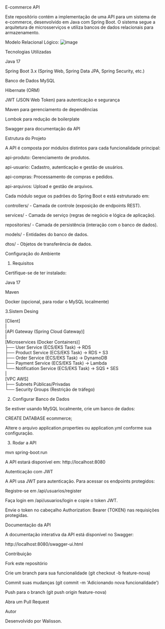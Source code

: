 E-commerce API

Este repositório contém a implementação de uma API para um sistema de e-commerce, desenvolvido em Java com Spring Boot. O sistema segue a arquitetura de microsserviços e utiliza bancos de dados relacionais para armazenamento.

Modelo Relacional Lógico:
![image](https://github.com/user-attachments/assets/41f0b5b5-78fe-47b5-988e-47210f2a412b)


Tecnologias Utilizadas

Java 17

Spring Boot 3.x (Spring Web, Spring Data JPA, Spring Security, etc.)

Banco de Dados MySQL

Hibernate (ORM)

JWT (JSON Web Token) para autenticação e segurança

Maven para gerenciamento de dependências

Lombok para redução de boilerplate

Swagger para documentação da API

Estrutura do Projeto

A API é composta por módulos distintos para cada funcionalidade principal:

api-produto: Gerenciamento de produtos.

api-usuario: Cadastro, autenticação e gestão de usuários.

api-compras: Processamento de compras e pedidos.

api-arquivos: Upload e gestão de arquivos.

Cada módulo segue os padrões do Spring Boot e está estruturado em:

controllers/ - Camada de controle (exposição de endpoints REST).

services/ - Camada de serviço (regras de negócio e lógica de aplicação).

repositories/ - Camada de persistência (interação com o banco de dados).

models/ - Entidades do banco de dados.

dtos/ - Objetos de transferência de dados.

Configuração do Ambiente

1. Requisitos

Certifique-se de ter instalado:

Java 17

Maven

Docker (opcional, para rodar o MySQL localmente)

3.Sistem Desing

[Client]  
   |  
[API Gateway (Spring Cloud Gateway)]  
   |  
[Microservices (Docker Containers)]  
   ├── User Service (ECS/EKS Task) → RDS  
   ├── Product Service (ECS/EKS Task) → RDS + S3  
   ├── Order Service (ECS/EKS Task) → DynamoDB  
   ├── Payment Service (ECS/EKS Task) → Lambda  
   └── Notification Service (ECS/EKS Task) → SQS + SES  
   |  
[VPC AWS]  
   ├── Subnets Públicas/Privadas  
   └── Security Groups (Restrição de tráfego)  

2. Configurar Banco de Dados

Se estiver usando MySQL localmente, crie um banco de dados:

CREATE DATABASE ecommerce;

Altere o arquivo application.properties ou application.yml conforme sua configuração.

3. Rodar a API

mvn spring-boot:run

A API estará disponível em: http://localhost:8080

Autenticação com JWT

A API usa JWT para autenticação. Para acessar os endpoints protegidos:

Registre-se em /api/usuarios/register

Faça login em /api/usuarios/login e copie o token JWT.

Envie o token no cabeçalho Authorization: Bearer {TOKEN} nas requisições protegidas.

Documentação da API

A documentação interativa da API está disponível no Swagger:

http://localhost:8080/swagger-ui.html

Contribuição

Fork este repositório

Crie um branch para sua funcionalidade (git checkout -b feature-nova)

Commit suas mudanças (git commit -m 'Adicionando nova funcionalidade')

Push para o branch (git push origin feature-nova)

Abra um Pull Request

Autor

Desenvolvido por Walisson.
